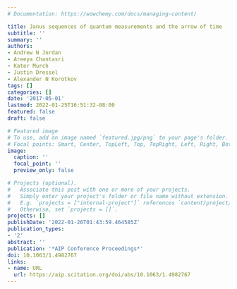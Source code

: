 ```yaml
---
# Documentation: https://wowchemy.com/docs/managing-content/

title: Janus sequences of quantum measurements and the arrow of time
subtitle: ''
summary: ''
authors:
- Andrew N Jordan
- Areeya Chantasri
- Kater Murch
- Justin Dressel
- Alexander N Korotkov
tags: []
categories: []
date: '2017-05-01'
lastmod: 2022-01-25T16:51:32-08:00
featured: false
draft: false

# Featured image
# To use, add an image named `featured.jpg/png` to your page's folder.
# Focal points: Smart, Center, TopLeft, Top, TopRight, Left, Right, BottomLeft, Bottom, BottomRight.
image:
  caption: ''
  focal_point: ''
  preview_only: false

# Projects (optional).
#   Associate this post with one or more of your projects.
#   Simply enter your project's folder or file name without extension.
#   E.g. `projects = ["internal-project"]` references `content/project/deep-learning/index.md`.
#   Otherwise, set `projects = []`.
projects: []
publishDate: '2022-01-26T01:43:59.464585Z'
publication_types:
- '2'
abstract: ''
publication: '*AIP Conference Proceedings*'
doi: 10.1063/1.4982767
links:
- name: URL
  url: https://aip.scitation.org/doi/abs/10.1063/1.4982767
---
```

